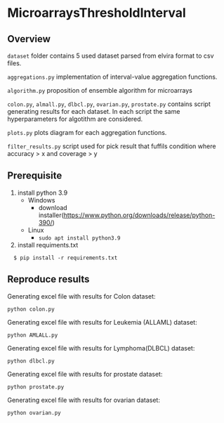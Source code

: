 # MicroarraysThresholdInterval

## Overview

`dataset` folder contains 5 used dataset parsed from elvira format to csv files.

`aggregations.py` implementation of interval-value aggregation functions.

`algorithm.py` proposition of ensemble algorithm for microarrays

`colon.py`, `almall.py`, `dlbcl.py`, `ovarian.py`, `prostate.py` contains script generating results for each dataset. In each script the same hyperparameters for algotithm are considered.

`plots.py` plots diagram for each aggregation functions.

`filter_results.py` script used for pick result that fuffils condition where accuracy > x and coverage > y

## Prerequisite
1. install python 3.9 
   - Windows
     - download installer(https://www.python.org/downloads/release/python-390/)
   - Linux
     - `sudo apt install python3.9 `
2. install requiments.txt
```terminal
  $ pip install -r requirements.txt
```

## Reproduce results

Generating excel file with results for Colon dataset:
```terminal
python colon.py
```
Generating excel file with results for Leukemia (ALLAML) dataset:
```terminal
python AMLALL.py
```
Generating excel file with results for  Lymphoma(DLBCL) dataset:
```terminal
python dlbcl.py
```
Generating excel file with results for prostate dataset:
```terminal
python prostate.py
```
Generating excel file with results for ovarian dataset:
```terminal
python ovarian.py
```
